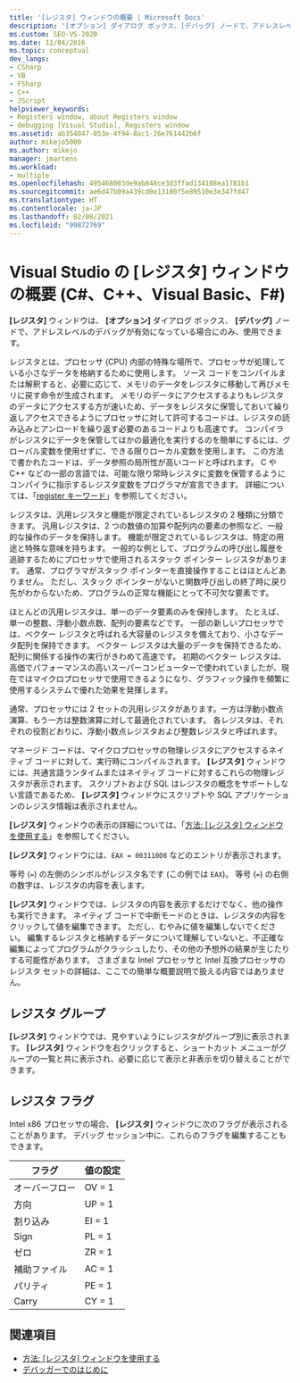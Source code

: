 ```yaml
---
title: '[レジスタ] ウィンドウの概要 | Microsoft Docs'
description: '[オプション] ダイアログ ボックス、[デバッグ] ノードで、アドレスレベルのデバッグが有効になっている場合にのみ使用できる、Visual Studio の [レジスタ] ウィンドウについて説明します。'
ms.custom: SEO-VS-2020
ms.date: 11/04/2016
ms.topic: conceptual
dev_langs:
- CSharp
- VB
- FSharp
- C++
- JScript
helpviewer_keywords:
- Registers window, about Registers window
- debugging [Visual Studio], Registers window
ms.assetid: ab354047-053e-4f94-8ac1-26e761442b6f
author: mikejo5000
ms.author: mikejo
manager: jmartens
ms.workload:
- multiple
ms.openlocfilehash: 495468003de9ab848ce3d3ffad134108ea1781b1
ms.sourcegitcommit: ae6d47b09a439cd0e13180f5e89510e3e347fd47
ms.translationtype: HT
ms.contentlocale: ja-JP
ms.lasthandoff: 02/08/2021
ms.locfileid: "99872769"
---
```

# <a name="about-the-registers-window-in-visual-studio-c-c-visual-basic-f"></a>Visual Studio の [レジスタ] ウィンドウの概要 (C#、C++、Visual Basic、F#)

**[レジスタ]** ウィンドウは、 **[オプション]** ダイアログ ボックス、 **[デバッグ]** ノードで、アドレスレベルのデバッグが有効になっている場合にのみ、使用できます。

 レジスタとは、プロセッサ (CPU) 内部の特殊な場所で、プロセッサが処理している小さなデータを格納するために使用します。 ソース コードをコンパイルまたは解釈すると、必要に応じて、メモリのデータをレジスタに移動して再びメモリに戻す命令が生成されます。 メモリのデータにアクセスするよりもレジスタのデータにアクセスする方が速いため、データをレジスタに保管しておいて繰り返しアクセスできるようにプロセッサに対して許可するコードは、レジスタの読み込みとアンロードを繰り返す必要のあるコードよりも高速です。 コンパイラがレジスタにデータを保管してほかの最適化を実行するのを簡単にするには、グローバル変数を使用せずに、できる限りローカル変数を使用します。 この方法で書かれたコードは、データ参照の局所性が高いコードと呼ばれます。 C や C++ などの一部の言語では、可能な限り常時レジスタに変数を保管するようにコンパイラに指示するレジスタ変数をプログラマが宣言できます。 詳細については、「[register キーワード](/previous-versions/482s4fy9(v=vs.140))」を参照してください。

 レジスタは、汎用レジスタと機能が限定されているレジスタの 2 種類に分類できます。 汎用レジスタは、2 つの数値の加算や配列内の要素の参照など、一般的な操作のデータを保持します。 機能が限定されているレジスタは、特定の用途と特殊な意味を持ちます。 一般的な例として、プログラムの呼び出し履歴を追跡するためにプロセッサで使用されるスタック ポインター レジスタがあります。 通常、プログラマがスタック ポインターを直接操作することはほとんどありません。 ただし、スタック ポインターがないと関数呼び出しの終了時に戻り先がわからないため、プログラムの正常な機能にとって不可欠な要素です。

 ほとんどの汎用レジスタは、単一のデータ要素のみを保持します。 たとえば、単一の整数、浮動小数点数、配列の要素などです。 一部の新しいプロセッサでは、ベクター レジスタと呼ばれる大容量のレジスタを備えており、小さなデータ配列を保持できます。 ベクター レジスタは大量のデータを保持できるため、配列に関係する操作の実行がきわめて高速です。 初期のベクター レジスタは、高価でパフォーマンスの高いスーパーコンピューターで使われていましたが、現在ではマイクロプロセッサで使用できるようになり、グラフィック操作を頻繁に使用するシステムで優れた効果を発揮します。

 通常、プロセッサには 2 セットの汎用レジスタがあります。一方は浮動小数点演算、もう一方は整数演算に対して最適化されています。 各レジスタは、それぞれの役割どおりに、浮動小数点レジスタおよび整数レジスタと呼ばれます。

 マネージド コードは、マイクロプロセッサの物理レジスタにアクセスするネイティブ コードに対して、実行時にコンパイルされます。 **[レジスタ]** ウィンドウには、共通言語ランタイムまたはネイティブ コードに対するこれらの物理レジスタが表示されます。 スクリプトおよび SQL はレジスタの概念をサポートしない言語であるため、 **[レジスタ]** ウィンドウにスクリプトや SQL アプリケーションのレジスタ情報は表示されません。

 **[レジスタ]** ウィンドウの表示の詳細については、「[方法: [レジスタ] ウィンドウを使用する](../debugger/how-to-use-the-registers-window.md)」を参照してください。

 **[レジスタ]** ウィンドウには、`EAX = 003110D8` などのエントリが表示されます。

 等号 (`=`) の左側のシンボルがレジスタ名です (この例では `EAX`)。 等号 (`=`) の右側の数字は、レジスタの内容を表します。

 **[レジスタ]** ウィンドウでは、レジスタの内容を表示するだけでなく、他の操作も実行できます。 ネイティブ コードで中断モードのときは、レジスタの内容をクリックして値を編集できます。 ただし、むやみに値を編集しないでください。 編集するレジスタと格納するデータについて理解していないと、不正確な編集によってプログラムがクラッシュしたり、その他の予想外の結果が生じたりする可能性があります。 さまざまな Intel プロセッサと Intel 互換プロセッサのレジスタ セットの詳細は、ここでの簡単な概要説明で扱える内容ではありません。

## <a name="register-groups"></a>レジスタ グループ

**[レジスタ]** ウィンドウでは、見やすいようにレジスタがグループ別に表示されます。 **[レジスタ]** ウィンドウを右クリックすると、ショートカット メニューがグループの一覧と共に表示され、必要に応じて表示と非表示を切り替えることができます。

## <a name="register-flags"></a>レジスタ フラグ

Intel x86 プロセッサの場合、 **[レジスタ]** ウィンドウに次のフラグが表示されることがあります。 デバッグ セッション中に、これらのフラグを編集することもできます。

|フラグ|値の設定|
|-|-|
|オーバーフロー|OV = 1|
|方向|UP = 1|
|割り込み|EI = 1|
|Sign|PL = 1|
|ゼロ|ZR = 1|
|補助ファイル|AC = 1|
|パリティ|PE = 1|
|Carry|CY = 1|

## <a name="see-also"></a>関連項目
- [方法: [レジスタ] ウィンドウを使用する](../debugger/how-to-use-the-registers-window.md)
- [デバッガーでのはじめに](../debugger/debugger-feature-tour.md)